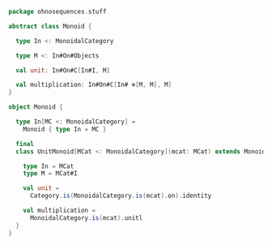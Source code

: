 
```scala
package ohnosequences.stuff

abstract class Monoid {

  type In <: MonoidalCategory

  type M <: In#On#Objects

  val unit: In#On#C[In#I, M]

  val multiplication: In#On#C[In# ⊗[M, M], M]
}

object Monoid {

  type In[MC <: MonoidalCategory] =
    Monoid { type In = MC }

  final
  class UnitMonoid[MCat <: MonoidalCategory](mcat: MCat) extends Monoid {

    type In = MCat
    type M = MCat#I

    val unit =
      Category.is(MonoidalCategory.is(mcat).on).identity

    val multiplication =
      MonoidalCategory.is(mcat).unitl
  }
}

```




[test/scala/tuples/stdComparison.scala]: ../../../test/scala/tuples/stdComparison.scala.md
[test/scala/tuples/syntax.scala]: ../../../test/scala/tuples/syntax.scala.md
[test/scala/functors/functorExamples.scala]: ../../../test/scala/functors/functorExamples.scala.md
[test/scala/sums.scala]: ../../../test/scala/sums.scala.md
[test/scala/ScalaCategory.scala]: ../../../test/scala/ScalaCategory.scala.md
[test/scala/functions/syntax.scala]: ../../../test/scala/functions/syntax.scala.md
[test/scala/categories.scala]: ../../../test/scala/categories.scala.md
[main/scala/stuff/monoidalCategories.scala]: monoidalCategories.scala.md
[main/scala/stuff/products.scala]: products.scala.md
[main/scala/stuff/Scala.scala]: Scala.scala.md
[main/scala/stuff/package.scala]: package.scala.md
[main/scala/stuff/sums.scala]: sums.scala.md
[main/scala/stuff/monoids.scala]: monoids.scala.md
[main/scala/stuff/maybe.scala]: maybe.scala.md
[main/scala/stuff/boolean.scala]: boolean.scala.md
[main/scala/stuff/functors.scala]: functors.scala.md
[main/scala/stuff/naturalTransformations.scala]: naturalTransformations.scala.md
[main/scala/stuff/categories.scala]: categories.scala.md
[main/scala/stuff/functions.scala]: functions.scala.md